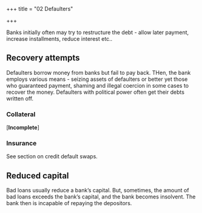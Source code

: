 +++
title = "02 Defaulters"

+++

Banks initially often may try to restructure the debt - allow later payment, increase installments, reduce interest etc..

## Recovery attempts

Defaulters borrow money from banks but fail to pay back. THen, the bank employs various means - seizing assets of defaulters or better yet those who guaranteed payment, shaming and illegal coercion in some cases to recover the money. Defaulters with political power often get their debts written off.

### Collateral

\[**Incomplete**\]

### Insurance

See section on credit default swaps.

## Reduced capital

Bad loans usually reduce a bank’s capital. But, sometimes, the amount of bad loans exceeds the bank’s capital, and the bank becomes insolvent. The bank then is incapable of repaying the depositors.
